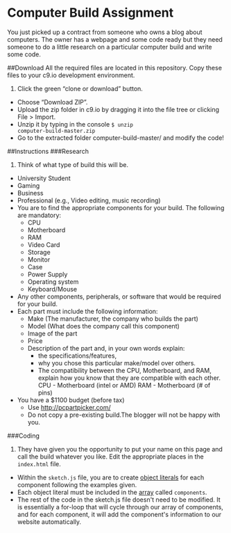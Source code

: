 # Computer Build Assignment

You just picked up a contract from someone who owns a blog about computers. The owner has a webpage and some code ready but they need someone to do a little research on a particular computer build and write some code.

##Download
All the required files are located in this repository. Copy these files to your c9.io development environment.

1. Click the green “clone or download” button. 
- Choose “Download ZIP”.
- Upload the zip folder in c9.io by dragging it into the file tree or clicking File > Import. 
- Unzip it by typing in the console <code>$ unzip computer-build-master.zip</code>
- Go to the extracted folder computer-build-master/ and modify the code!

##Instructions
###Research
1. Think of what type of build this will be. 
  - University Student
  - Gaming
  - Business
  - Professional (e.g., Video editing, music recording)
- You are to find the appropriate components for your build. The following are mandatory:
  - CPU
  - Motherboard
  - RAM
  - Video Card
  - Storage
  - Monitor
  - Case
  - Power Supply
  - Operating system
  - Keyboard/Mouse
- Any other components, peripherals, or software that would be required for your build.
- Each part must include the following information:
  - Make (The manufacturer, the company who builds the part)
  - Model (What does the company call this component)
  - Image of the part
  - Price
  - Description of the part and, in your own words explain:
    - the specifications/features,
    - why you chose this particular make/model over others.
    - The compatibility between the CPU, Motherboard, and RAM, explain how you know that they are compatible with each other.
    CPU - Motherboard (intel or AMD)
    RAM - Motherboard (# of pins)
- You have a $1100 budget (before tax)
  - Use http://pcpartpicker.com/  
  - Do not copy a pre-existing build.The blogger will not be happy with you.

###Coding
1. They have given you the opportunity to put your name on this page and call the build whatever you like. Edit the appropriate places in the <code>index.html</code> file.
- Within the <code>sketch.js</code> file, you are to create [object literals](https://www.khanacademy.org/computing/computer-programming/programming/objects/p/intro-to-objects "Kahn Academy - Intro to Objects") for each component following the examples given.
- Each object literal must be included in the [array](https://www.khanacademy.org/computing/computer-programming/programming/arrays/p/intro-to-arrays "Kahn Academy - Arrays") called <code>components</code>.
- The rest of the code in the sketch.js file doesn't need to be modified. It is essentially a for-loop that will cycle through our array of components, and for each component, it will add the component's information to our website automatically.
